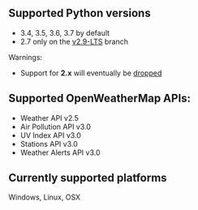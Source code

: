 ## Supported Python versions
  - 3.4, 3.5, 3.6, 3.7 by default
  - 2.7 only on the [v2.9-LTS](https://github.com/csparpa/pyowm/tree/v2.9-LTS) branch

Warnings:
  - Support for **2.x** will eventually be [dropped](https://github.com/csparpa/pyowm/wiki/Timeline-for-dropping-Python-2.x-support)

## Supported OpenWeatherMap APIs:
 - Weather API v2.5
 - Air Pollution API v3.0
 - UV Index API v3.0
 - Stations API v3.0
 - Weather Alerts API v3.0

## Currently supported platforms
Windows, Linux, OSX